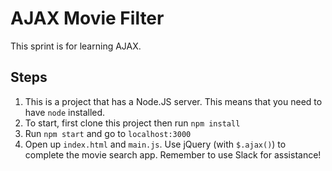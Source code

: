 # AJAX Movie Filter
This sprint is for learning AJAX.


## Steps
1. This is a project that has a Node.JS server. This means that you need to have `node` installed.
2. To start, first clone this project then run `npm install`
3. Run `npm start` and go to `localhost:3000`
4. Open up `index.html` and `main.js`. Use jQuery (with `$.ajax()`) to complete the movie search app. Remember to use Slack for assistance!
